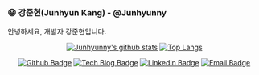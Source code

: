### 😀 강준현(Junhyun Kang) - @Junhyunny
안녕하세요, 개발자 강준현입니다.

<div align=center>
    
[![Junhyunny's github stats](https://github-readme-stats.vercel.app/api?username=Junhyunny)](https://github.com/Junhyunny)
[![Top Langs](https://github-readme-stats.vercel.app/api/top-langs/?username=Junhyunny&hide=Jupyter%20Notebook&layout=compact)](https://github.com/anuraghazra/github-readme-stats)

[![Github Badge](http://img.shields.io/badge/-Github-black?style=flat-square&logo=github&link=https://github.com/dydtjr1128/)](https://github.com/Junhyunny/) 
[![Tech Blog Badge](http://img.shields.io/badge/-Tech%20blog-black?style=flat-square&logo=github&link=https://dydtjr1128.github.io/)](https://junhyunny.github.io/)
[![Linkedin Badge](https://img.shields.io/badge/-LinkedIn-blue?style=flat-square&logo=Linkedin&logoColor=white&link=https://www.linkedin.com/in/%EC%A4%80%ED%98%84-%EA%B0%95-32b972201/)](https://www.linkedin.com/in/%EC%A4%80%ED%98%84-%EA%B0%95-32b972201/) 
[![Email Badge](https://img.shields.io/badge/-Email-6BEC62?style=flat-square&logo=e-mail&logoColor=white&link=mailto:kang3966@naver.com)](mailto:kang3966@naver.com)

</div>
